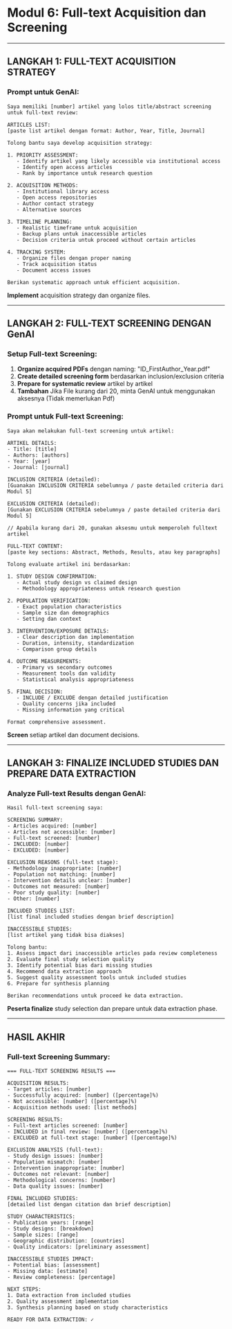 # Modul 6: Full-text Acquisition dan Screening

---

## **LANGKAH 1: FULL-TEXT ACQUISITION STRATEGY**

### **Prompt untuk GenAI:**
```
Saya memiliki [number] artikel yang lolos title/abstract screening untuk full-text review:

ARTICLES LIST:
[paste list artikel dengan format: Author, Year, Title, Journal]

Tolong bantu saya develop acquisition strategy:

1. PRIORITY ASSESSMENT:
   - Identify artikel yang likely accessible via institutional access
   - Identify open access articles
   - Rank by importance untuk research question

2. ACQUISITION METHODS:
   - Institutional library access
   - Open access repositories
   - Author contact strategy
   - Alternative sources

3. TIMELINE PLANNING:
   - Realistic timeframe untuk acquisition
   - Backup plans untuk inaccessible articles
   - Decision criteria untuk proceed without certain articles

4. TRACKING SYSTEM:
   - Organize files dengan proper naming
   - Track acquisition status
   - Document access issues

Berikan systematic approach untuk efficient acquisition.
```

**Implement** acquisition strategy dan organize files.

---

## **LANGKAH 2: FULL-TEXT SCREENING DENGAN GenAI**

### **Setup Full-text Screening:**
1. **Organize acquired PDFs** dengan naming: "ID_FirstAuthor_Year.pdf"
2. **Create detailed screening form** berdasarkan inclusion/exclusion criteria
3. **Prepare for systematic review** artikel by artikel
4. **Tambahan** Jika File kurang dari 20, minta GenAI untuk menggunakan aksesnya (Tidak memerlukan Pdf)

### **Prompt untuk Full-text Screening:**
```
Saya akan melakukan full-text screening untuk artikel:

ARTIKEL DETAILS:
- Title: [title]
- Authors: [authors]
- Year: [year]
- Journal: [journal]

INCLUSION CRITERIA (detailed):
[Guanakan INCLUSION CRITERIA sebelumnya / paste detailed criteria dari Modul 5]

EXCLUSION CRITERIA (detailed):
[Gunakan EXCLUSION CRITERIA sebelumnya / paste detailed criteria dari Modul 5]

// Apabila kurang dari 20, gunakan aksesmu untuk memperoleh fulltext artikel 

FULL-TEXT CONTENT:
[paste key sections: Abstract, Methods, Results, atau key paragraphs]

Tolong evaluate artikel ini berdasarkan:

1. STUDY DESIGN CONFIRMATION:
   - Actual study design vs claimed design
   - Methodology appropriateness untuk research question

2. POPULATION VERIFICATION:
   - Exact population characteristics
   - Sample size dan demographics
   - Setting dan context

3. INTERVENTION/EXPOSURE DETAILS:
   - Clear description dan implementation
   - Duration, intensity, standardization
   - Comparison group details

4. OUTCOME MEASUREMENTS:
   - Primary vs secondary outcomes
   - Measurement tools dan validity
   - Statistical analysis appropriateness

5. FINAL DECISION:
   - INCLUDE / EXCLUDE dengan detailed justification
   - Quality concerns jika included
   - Missing information yang critical

Format comprehensive assessment.
```

**Screen** setiap artikel dan document decisions.

---

## **LANGKAH 3: FINALIZE INCLUDED STUDIES DAN PREPARE DATA EXTRACTION**

### **Analyze Full-text Results dengan GenAI:**
```
Hasil full-text screening saya:

SCREENING SUMMARY:
- Articles acquired: [number]
- Articles not accessible: [number]
- Full-text screened: [number]
- INCLUDED: [number]
- EXCLUDED: [number]

EXCLUSION REASONS (full-text stage):
- Methodology inappropriate: [number]
- Population not matching: [number]
- Intervention details unclear: [number]
- Outcomes not measured: [number]
- Poor study quality: [number]
- Other: [number]

INCLUDED STUDIES LIST:
[list final included studies dengan brief description]

INACCESSIBLE STUDIES:
[list artikel yang tidak bisa diakses]

Tolong bantu:
1. Assess impact dari inaccessible articles pada review completeness
2. Evaluate final study selection quality
3. Identify potential bias dari missing studies
4. Recommend data extraction approach
5. Suggest quality assessment tools untuk included studies
6. Prepare for synthesis planning

Berikan recommendations untuk proceed ke data extraction.
```

**Peserta finalize** study selection dan prepare untuk data extraction phase.

---

## **HASIL AKHIR**

### **Full-text Screening Summary:**
```
=== FULL-TEXT SCREENING RESULTS ===

ACQUISITION RESULTS:
- Target articles: [number]
- Successfully acquired: [number] ([percentage]%)
- Not accessible: [number] ([percentage]%)
- Acquisition methods used: [list methods]

SCREENING RESULTS:
- Full-text articles screened: [number]
- INCLUDED in final review: [number] ([percentage]%)
- EXCLUDED at full-text stage: [number] ([percentage]%)

EXCLUSION ANALYSIS (full-text):
- Study design issues: [number]
- Population mismatch: [number]
- Intervention inappropriate: [number]
- Outcomes not relevant: [number]
- Methodological concerns: [number]
- Data quality issues: [number]

FINAL INCLUDED STUDIES:
[detailed list dengan citation dan brief description]

STUDY CHARACTERISTICS:
- Publication years: [range]
- Study designs: [breakdown]
- Sample sizes: [range]
- Geographic distribution: [countries]
- Quality indicators: [preliminary assessment]

INACCESSIBLE STUDIES IMPACT:
- Potential bias: [assessment]
- Missing data: [estimate]
- Review completeness: [percentage]

NEXT STEPS:
1. Data extraction from included studies
2. Quality assessment implementation
3. Synthesis planning based on study characteristics

READY FOR DATA EXTRACTION: ✓
```
